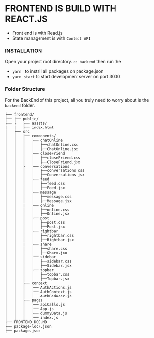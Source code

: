 # FRONTEND IS BUILD WITH REACT.JS

- Front end is with Read.js
- State management is with `Contect API`

### **INSTALLATION**
Open your project root directory. `cd backend` then run the 
- `yarn ` to install all packages on package.json
- `yarn start` to start development server on port 3000


### **Folder Structure**
For the BackEnd of this project, all you truly need to worry about is the `backend` folder.

```
├── frontend/
├── ├── public/
├── ├   ├── assets/
|   |   ├── index.html
│   ├── src
│   │   ├── components/
│   │   │   ├── chatOnline
│   │   │   │   ├──chatOnline.css
│   │   │   │   ├──ChatOnline.jsx
│   │   │   ├── closeFriend
│   │   │   │   ├──closeFriend.css
│   │   │   │   ├──CloseFriend.jsx
│   │   ├   ├── conversations
│   │   │   │   ├──conversations.css
│   │   │   │   ├──Conversations.jsx
│   │   │   ├── feed
│   │   │   │   ├──feed.css
│   │   │   │   ├──Feed.jsx
│   │   │   ├── message
│   │   │   │   ├──message.css
│   │   │   │   ├──Message.jsx
│   │   |   ├── online
│   │   │   │   ├──online.css
│   │   │   │   ├──Online.jsx
│   │   │   ├── post
│   │   │   │   ├──post.css
│   │   │   │   ├──Post.jsx
│   │   │   ├── rightbar
│   │   │   │   ├──rightbar.css
│   │   │   │   ├──Rightbar.jsx
│   │   |   ├── share
│   │   │   │   ├──share.css
│   │   │   │   ├──Share.jsx
│   │   │   ├── sidebar
│   │   │   │   ├──sidebar.css
│   │   │   │   ├──Sidebar.jsx
│   │   │   ├── topbar
│   │   │   │   ├──topbar.css
│   │   │   │   ├──Topbar.jsx
│   │   ├── context
│   │   │   ├── AuthActions.js
│   │   │   ├── AuthContext.js
│   │   │   ├── AuthReducer.js
│   │   ├── pages
│   │   │   ├── apiCalls.js
│   │   │   ├── App.js
│   │   │   ├── dummyData.js
│   │   │   ├── index.js
├── FRONTEND_DOC.MD
├── package-lock.json
├── package.json

```